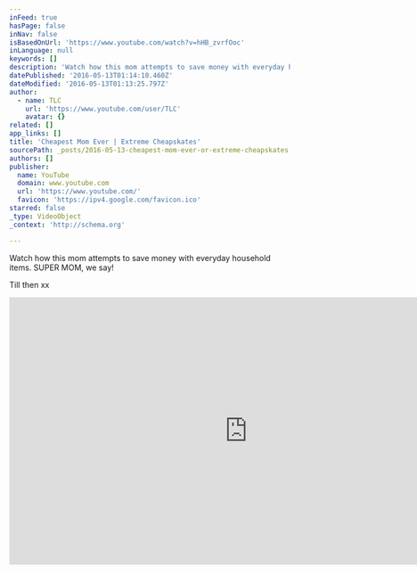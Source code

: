 ```yaml
---
inFeed: true
hasPage: false
inNav: false
isBasedOnUrl: 'https://www.youtube.com/watch?v=hHB_zvrfOoc'
inLanguage: null
keywords: []
description: 'Watch how this mom attempts to save money with everyday household items. SUPER MOM, we say!'
datePublished: '2016-05-13T01:14:10.460Z'
dateModified: '2016-05-13T01:13:25.797Z'
author:
  - name: TLC
    url: 'https://www.youtube.com/user/TLC'
    avatar: {}
related: []
app_links: []
title: 'Cheapest Mom Ever | Extreme Cheapskates'
sourcePath: _posts/2016-05-13-cheapest-mom-ever-or-extreme-cheapskates.md
authors: []
publisher:
  name: YouTube
  domain: www.youtube.com
  url: 'https://www.youtube.com/'
  favicon: 'https://ipv4.google.com/favicon.ico'
starred: false
_type: VideoObject
_context: 'http://schema.org'

---
```

Watch how this mom attempts to save money with everyday household items. SUPER MOM, we say!

Till then xx

<iframe src="https://cdn.embedly.com/widgets/media.html?src=https%3A%2F%2Fwww.youtube.com%2Fembed%2FhHB_zvrfOoc%3Ffeature%3Doembed&amp;url=http%3A%2F%2Fwww.youtube.com%2Fwatch%3Fv%3DhHB_zvrfOoc&amp;image=https%3A%2F%2Fi.ytimg.com%2Fvi%2FhHB_zvrfOoc%2Fhqdefault.jpg&amp;key=b7d04c9b404c499eba89ee7072e1c4f7&amp;type=text%2Fhtml&amp;schema=youtube" width="854" height="480" scrolling="no" frameborder="0" allowfullscreen="" style=""></iframe>